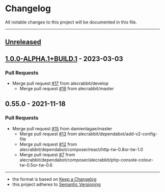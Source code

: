 # Changelog
All notable changes to this project will be documented in this file.

---

<a name="unreleased"></a>
## [Unreleased]


<a name="1.0.0-ALPHA.1+BUILD.1"></a>
## [1.0.0-ALPHA.1+BUILD.1] - 2023-03-03
### Pull Requests
- Merge pull request [#17](https://github.com/alecrabbit/php-console-spinner/issues/17) from alecrabbit/develop
  - Merge pull request [#16](https://github.com/alecrabbit/php-console-spinner/issues/16) from alecrabbit/master
  
  
<a name="0.55.0"></a>
## 0.55.0 - 2021-11-18
### Pull Requests
- Merge pull request [#15](https://github.com/alecrabbit/php-console-spinner/issues/15) from damienlagae/master
  - Merge pull request [#13](https://github.com/alecrabbit/php-console-spinner/issues/13) from alecrabbit/dependabot/add-v2-config-file
  - Merge pull request [#12](https://github.com/alecrabbit/php-console-spinner/issues/12) from alecrabbit/dependabot/composer/react/http-tw-0.8or-tw-1.0
  - Merge pull request [#7](https://github.com/alecrabbit/php-console-spinner/issues/7) from alecrabbit/dependabot/composer/alecrabbit/php-console-colour-tw-0.5or-tw-0.6
  
  
[Unreleased]: https://github.com/alecrabbit/php-console-spinner/compare/1.0.0-ALPHA.1+BUILD.1...HEAD
[1.0.0-ALPHA.1+BUILD.1]: https://github.com/alecrabbit/php-console-spinner/compare/0.55.0...1.0.0-ALPHA.1+BUILD.1
---

- the format is based on [Keep a Changelog](https://keepachangelog.com/en/1.0.0/)
- this project adheres to [Semantic Versioning](https://semver.org/spec/v2.0.0.html)
